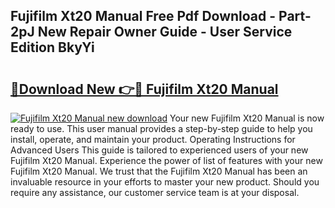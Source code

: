 ## Fujifilm Xt20 Manual Free Pdf Download - Part-2pJ New Repair Owner Guide - User Service Edition BkyYi

# <h2><a href="http://cf25288.oget.top/?id=Fujifilm+Xt20+Manual">🔗Download New 👉🔴 Fujifilm Xt20 Manual</a></h2>

[![Fujifilm Xt20 Manual new download](https://i.imgur.com/5g1atiW.png)](http://cf25288.oget.top/?id=Fujifilm+Xt20+Manual)
Your new Fujifilm Xt20 Manual is now ready to use. This user manual provides a step-by-step guide to help you install, operate, and maintain your product. Operating Instructions for Advanced Users This guide is tailored to experienced users of your new Fujifilm Xt20 Manual. Experience the power of list of features with your new Fujifilm Xt20 Manual. We trust that the Fujifilm Xt20 Manual has been an invaluable resource in your efforts to master your new product. Should you require any assistance, our customer service team is at your disposal.
